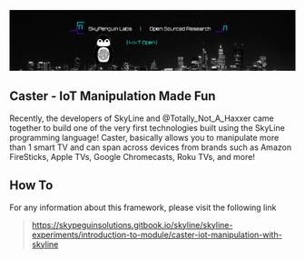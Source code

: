 ![](Assets/IoTOpenImage.png)

## Caster - IoT Manipulation Made Fun
Recently, the developers of SkyLine and @Totally_Not_A_Haxxer came together to build one of the very first technologies built using the SkyLine programming language! Caster, basically allows you to manipulate more than 1 smart TV and can span across devices from brands such as Amazon FireSticks, Apple TVs, Google Chromecasts, Roku TVs, and more!

## How To

For any information about this framework, please visit the following link

> https://skypeguinsolutions.gitbook.io/skyline/skyline-experiments/introduction-to-module/caster-iot-manipulation-with-skyline
